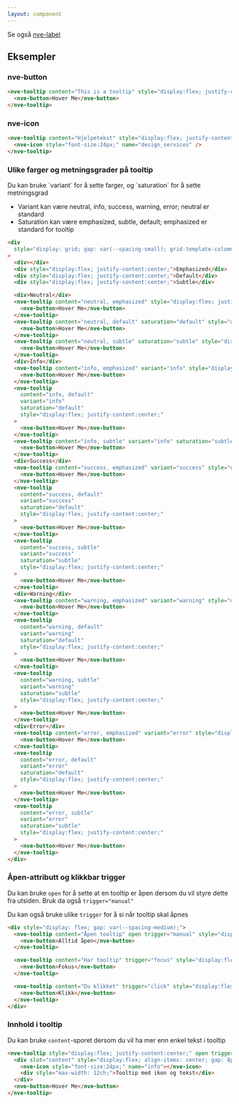 ```yaml
---
layout: component
---
```


Se også [nve-label](./nve-label.html)

## Eksempler

### nve-button

<CodeExamplePreview >

```html
<nve-tooltip content="This is a tooltip" style="display:flex; justify-content:center;">
  <nve-button>Hover Me</nve-button>
</nve-tooltip>
```

</CodeExamplePreview>

### nve-icon

<CodeExamplePreview >

```html
<nve-tooltip content="Hjelpetekst" style="display:flex; justify-content:center;">
  <nve-icon style="font-size:24px;" name="design_services" />
</nve-tooltip>
```

</CodeExamplePreview>

### Ulike farger og metningsgrader på tooltip

Du kan bruke ´variant´ for å sette farger, og ´saturation´ for å sette metningsgrad

- Variant kan være neutral, info, success, warning, error; neutral er standard
- Saturation kan være emphasized, subtle, default; emphasized er standard for tooltip

<CodeExamplePreview >

```html
<div
  style="display: grid; gap: var(--spacing-small); grid-template-columns: auto 1fr 1fr 1fr; align-items: center; justify-content: center;"
>
  <div></div>
  <div style="display:flex; justify-content:center;">Emphasized</div>
  <div style="display:flex; justify-content:center;">Default</div>
  <div style="display:flex; justify-content:center;">Subtle</div>

  <div>Neutral</div>
  <nve-tooltip content="neutral, emphasized" style="display:flex; justify-content:center;">
    <nve-button>Hover Me</nve-button>
  </nve-tooltip>
  <nve-tooltip content="neutral, default" saturation="default" style="display:flex; justify-content:center;">
    <nve-button>Hover Me</nve-button>
  </nve-tooltip>
  <nve-tooltip content="neutral, subtle" saturation="subtle" style="display:flex; justify-content:center;">
    <nve-button>Hover Me</nve-button>
  </nve-tooltip>
  <div>Info</div>
  <nve-tooltip content="info, emphasized" variant="info" style="display:flex; justify-content:center;">
    <nve-button>Hover Me</nve-button>
  </nve-tooltip>
  <nve-tooltip
    content="info, default"
    variant="info"
    saturation="default"
    style="display:flex; justify-content:center;"
  >
    <nve-button>Hover Me</nve-button>
  </nve-tooltip>
  <nve-tooltip content="info, subtle" variant="info" saturation="subtle" style="display:flex; justify-content:center;">
    <nve-button>Hover Me</nve-button>
  </nve-tooltip>
  <div>Success</div>
  <nve-tooltip content="success, emphasized" variant="success" style="display:flex; justify-content:center;">
    <nve-button>Hover Me</nve-button>
  </nve-tooltip>
  <nve-tooltip
    content="success, default"
    variant="success"
    saturation="default"
    style="display:flex; justify-content:center;"
  >
    <nve-button>Hover Me</nve-button>
  </nve-tooltip>
  <nve-tooltip
    content="success, subtle"
    variant="success"
    saturation="subtle"
    style="display:flex; justify-content:center;"
  >
    <nve-button>Hover Me</nve-button>
  </nve-tooltip>
  <div>Warning</div>
  <nve-tooltip content="warning, emphasized" variant="warning" style="display:flex; justify-content:center;">
    <nve-button>Hover Me</nve-button>
  </nve-tooltip>
  <nve-tooltip
    content="warning, default"
    variant="warning"
    saturation="default"
    style="display:flex; justify-content:center;"
  >
    <nve-button>Hover Me</nve-button>
  </nve-tooltip>
  <nve-tooltip
    content="warning, subtle"
    variant="warning"
    saturation="subtle"
    style="display:flex; justify-content:center;"
  >
    <nve-button>Hover Me</nve-button>
  </nve-tooltip>
  <div>Error</div>
  <nve-tooltip content="error, emphasized" variant="error" style="display:flex; justify-content:center;">
    <nve-button>Hover Me</nve-button>
  </nve-tooltip>
  <nve-tooltip
    content="error, default"
    variant="error"
    saturation="default"
    style="display:flex; justify-content:center;"
  >
    <nve-button>Hover Me</nve-button>
  </nve-tooltip>
  <nve-tooltip
    content="error, subtle"
    variant="error"
    saturation="subtle"
    style="display:flex; justify-content:center;"
  >
    <nve-button>Hover Me</nve-button>
  </nve-tooltip>
</div>
```

</CodeExamplePreview>

### Åpen-attributt og klikkbar trigger

Du kan bruke `open` for å sette at en tooltip er åpen dersom du vil styre dette fra utsiden. Bruk da også `trigger="manual"`

Du kan også bruke ulike `trigger` for å si når tooltip skal åpnes

<CodeExamplePreview >

```html
<div style="display: flex; gap: var(--spacing-medium);">
  <nve-tooltip content="Åpen tooltip" open trigger="manual" style="display:flex; justify-content:center;">
    <nve-button>Alltid åpen</nve-button>
  </nve-tooltip>

  <nve-tooltip content="Har tooltip" trigger="focus" style="display:flex; justify-content:center;">
    <nve-button>Fokus</nve-button>
  </nve-tooltip>

  <nve-tooltip content="Du klikket" trigger="click" style="display:flex; justify-content:center;">
    <nve-button>Klikk</nve-button>
  </nve-tooltip>
</div>
```

</CodeExamplePreview>

### Innhold i tooltip

Du kan bruke `content`-sporet dersom du vil ha mer enn enkel tekst i tooltip

<CodeExamplePreview>

```html
<nve-tooltip style="display:flex; justify-content:center;" open trigger="click" placement="bottom">
  <div slot="content" style="display:flex; align-items: center; gap: 8px; justify-content: flex-start;">
    <nve-icon style="font-size:24px;" name="info"></nve-icon>
    <div style="max-width: 12ch;">Tooltip med ikon og tekst</div>
  </div>
  <nve-button>Hover Me</nve-button>
</nve-tooltip>
```

</CodeExamplePreview>
